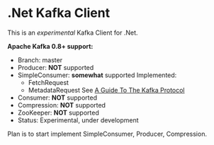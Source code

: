 # .Net Kafka Client

This is an _experimental_ Kafka Client for .Net.

**Apache Kafka 0.8+ support:**

  * Branch: master
  * Producer: __NOT__ supported
  * SimpleConsumer: __somewhat__ supported 
    Implemented:
    * FetchRequest
    * MetadataRequest
    See [A Guide To The Kafka Protocol](https://cwiki.apache.org/confluence/display/KAFKA/A+Guide+To+The+Kafka+Protocol)
  * Consumer: __NOT__ supported
  * Compression: __NOT__ supported
  * ZooKeeper: __NOT__ supported
  * Status: Experimental, under development

Plan is to start implement SimpleConsumer, Producer, Compression.